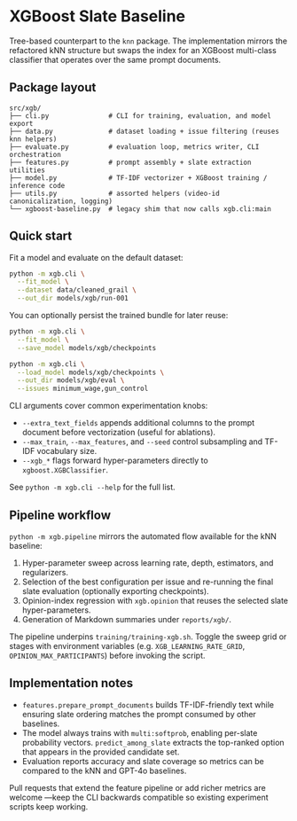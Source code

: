 # XGBoost Slate Baseline

Tree-based counterpart to the `knn` package. The implementation mirrors the
refactored kNN structure but swaps the index for an XGBoost multi-class
classifier that operates over the same prompt documents.

## Package layout

```
src/xgb/
├── cli.py               # CLI for training, evaluation, and model export
├── data.py              # dataset loading + issue filtering (reuses knn helpers)
├── evaluate.py          # evaluation loop, metrics writer, CLI orchestration
├── features.py          # prompt assembly + slate extraction utilities
├── model.py             # TF-IDF vectorizer + XGBoost training / inference code
├── utils.py             # assorted helpers (video-id canonicalization, logging)
└── xgboost-baseline.py  # legacy shim that now calls xgb.cli:main
```

## Quick start

Fit a model and evaluate on the default dataset:

```bash
python -m xgb.cli \
  --fit_model \
  --dataset data/cleaned_grail \
  --out_dir models/xgb/run-001
```

You can optionally persist the trained bundle for later reuse:

```bash
python -m xgb.cli \
  --fit_model \
  --save_model models/xgb/checkpoints

python -m xgb.cli \
  --load_model models/xgb/checkpoints \
  --out_dir models/xgb/eval \
  --issues minimum_wage,gun_control
```

CLI arguments cover common experimentation knobs:

- `--extra_text_fields` appends additional columns to the prompt document before
  vectorization (useful for ablations).
- `--max_train`, `--max_features`, and `--seed` control subsampling and TF-IDF
  vocabulary size.
- `--xgb_*` flags forward hyper-parameters directly to `xgboost.XGBClassifier`.

See `python -m xgb.cli --help` for the full list.

## Pipeline workflow

`python -m xgb.pipeline` mirrors the automated flow available for the kNN
baseline:

1. Hyper-parameter sweep across learning rate, depth, estimators, and regularizers.
2. Selection of the best configuration per issue and re-running the final slate
   evaluation (optionally exporting checkpoints).
3. Opinion-index regression with `xgb.opinion` that reuses the selected slate
   hyper-parameters.
4. Generation of Markdown summaries under `reports/xgb/`.

The pipeline underpins `training/training-xgb.sh`. Toggle the sweep grid or
stages with environment variables (e.g. `XGB_LEARNING_RATE_GRID`,
`OPINION_MAX_PARTICIPANTS`) before invoking the script.

## Implementation notes

- `features.prepare_prompt_documents` builds TF-IDF-friendly text while ensuring
  slate ordering matches the prompt consumed by other baselines.
- The model always trains with `multi:softprob`, enabling per-slate probability
  vectors. `predict_among_slate` extracts the top-ranked option that appears in
  the provided candidate set.
- Evaluation reports accuracy and slate coverage so metrics can be compared to
  the kNN and GPT-4o baselines.

Pull requests that extend the feature pipeline or add richer metrics are welcome
—keep the CLI backwards compatible so existing experiment scripts keep working.
